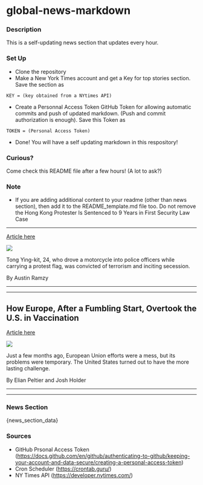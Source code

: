 # global-news-markdown

### Description 
This is a self-updating news section that updates every hour.

### Set Up 
* Clone the repository
* Make a New York Times account and get a Key for top stories section. Save the section as 
 ```
 KEY = (key obtained from a NYtimes API)
 ```
*  Create a Personnal Access Token GitHub Token for allowing automatic commits and push of updated markdown. (Push and commit authorization is enough). Save this Token as 
```
TOKEN = (Personal Access Token)
```
* Done! You will have a self updating markdown in this respository!

### Curious?
Come check this README file after a few hours! (A lot to ask?)

### Note
* If you are adding additional content to your readme (other than news section), then add it to the README_template.md file too. Do not remove the Hong Kong Protester Is Sentenced to 9 Years in First Security Law Case
----------------------------------------------------------------------

[Article here](https://www.nytimes.com/2021/07/30/world/asia/hong-kong-protester-security-law.html)

[![](https://static01.nyt.com/images/2021/07/30/world/30hongkong-trial1/30hongkong-trial1-superJumbo.jpg)](https://www.nytimes.com/2021/07/30/world/asia/hong-kong-protester-security-law.html)

Tong Ying-kit, 24, who drove a motorcycle into police officers while carrying a protest flag, was convicted of terrorism and inciting secession.

By Austin Ramzy

* * *

* * *

How Europe, After a Fumbling Start, Overtook the U.S. in Vaccination
--------------------------------------------------------------------

[Article here](https://www.nytimes.com/interactive/2021/07/29/world/europe/europe-us-vaccination.html)

[![](https://static01.nyt.com/images/2021/07/29/us/EU-US-vaccination-promo-1627593309433/EU-US-vaccination-promo-1627593309433-superJumbo.png)](https://www.nytimes.com/interactive/2021/07/29/world/europe/europe-us-vaccination.html)

Just a few months ago, European Union efforts were a mess, but its problems were temporary. The United States turned out to have the more lasting challenge.

By Elian Peltier and Josh Holder

* * *

* * *

### News Section 
{news_section_data}


### Sources 
* GitHub Prsonal Access Token (https://docs.github.com/en/github/authenticating-to-github/keeping-your-account-and-data-secure/creating-a-personal-access-token)
* Cron Scheduler (https://crontab.guru/)
* NY Times API (https://developer.nytimes.com/)
